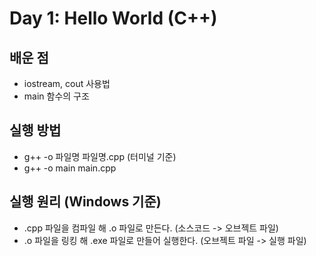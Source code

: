 # Day 1: Hello World (C++)

## 배운 점
- iostream, cout 사용법
- main 함수의 구조

## 실행 방법
- g++ -o 파일명 파일명.cpp (터미널 기준)
- g++ -o main main.cpp

## 실행 원리 (Windows 기준)
- .cpp 파일을 컴파일 해 .o 파일로 만든다. (소스코드 -> 오브젝트 파일)
- .o 파일을 링킹 해 .exe 파일로 만들어 실행한다. (오브젝트 파일 -> 실행 파일)
